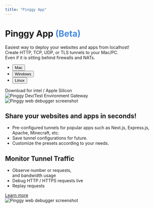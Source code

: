 ```yaml
---
title: "Pinggy App"
---
```


<div class="container">
  <div class="row justify-content-evenly">
    <div class="col-lg-5">
      <div class="text-left my-5">
        <h1 class="display-5 fw-bolder biggestheader d-inline">
          Pinggy App <span style="color: #4589df">(Beta)</span>
        </h1>
        <span class="mb-2 mt-4 fs-3 d-block"
          >Easiest way to deploy your websites and apps from localhost!</span
        >
        <div class="mt-4" id="lead2">
          Create HTTP, TCP, UDP, or TLS tunnels to your Mac/PC.<br />Even if it
          is sitting behind firewalls and NATs.
        </div>
      </div>
      <div class="download border">
      <ul class="nav nav-tabs nav-fill" id="myTab" role="tablist">
      <li class="nav-item" role="presentation">
          <button class="nav-link active" id="http-tab" data-bs-toggle="tab"
              data-bs-target="#tab-pane" type="button" role="tab"
              aria-selected="true">Mac</button>
      </li>
      <li class="nav-item" role="presentation">
          <button class="nav-link" id="tcp-tab" data-bs-toggle="tab" data-bs-target="#tab-pane"
              type="button">Windows</button>
      </li>
      <li class="nav-item" role="presentation">
          <button class="nav-link" id="udp-tab" data-bs-toggle="tab" data-bs-target="#tab-pane"
              type="button" role="tab" aria-controls="udp-tab-pane" aria-selected="false"
              @click="data.mode = 'udp'">Linux</button>
      </li>
    </ul>
    <div class="pinggytunnelshortcode_formwrapper tab-pane fade show active" id="tab-pane">
    <div class="text-center py-2 rounded border-top-0" style="">
      Download for intel / Apple Silicon
    </div>
    </div>
    </div>
    </div>
    <div class="col-lg-5 mt-3">
      <img
        src="/assets/app5.png"
        class="img-fluid"
        alt="Pinggy Dev/Test Environment Gateway"
      />
    </div>
  </div>
</div>

<section class="pt-5 mt-5" id="features">
  <div class="container my-5">
    <div class="row justify-content-evenly">
      <div class="col-lg-6 mb-5 mb-lg-0">
        <img
          src="/assets/app4.png"
          class="img-fluid"
          alt="Pinggy web debugger screenshot"
        />
      </div>
      <div class="col-lg-4 mb-5 mb-lg-0">
        <div
          class="feature bg-subtlegray border-subtlegray text-gray rounded-3 mb-3"
        >
          <i class="bi bi-collection"></i>
        </div>
        <h2 class="h3 fw-bolder">Share your websites and apps in seconds!</h2>
        <ul class="list-unstyled text-muted">
          <li class="my-3">
            <i class="bi bi-check2-circle me-2"></i>Pre-configured tunnels for popular apps such as Next.js, Express.js, Apache, Minecraft, etc.
          </li>
          <li class="my-3">
            <i class="bi bi-check2-circle me-2"></i> Save tunnel configurations for future.
          </li>
          <li class="my-3">
            <i class="bi bi-check2-circle me-2"></i> Customize the presets according to your needs.
          </li>
        </ul>
      </div>
    </div>
  </div>
</section>

<section class="pt-5 mt-5" id="features">
  <div class="container my-5">
    <div class="row justify-content-evenly">
      <div class="col-lg-4 mb-5 mb-lg-0">
        <div
          class="feature bg-subtlegray border-subtlegray text-gray rounded-3 mb-3"
        >
          <i class="bi bi-terminal"></i>
        </div>
        <h2 class="h3 fw-bolder">Monitor Tunnel Traffic</h2>
        <ul class="list-unstyled text-muted">
          <li class="my-3">
            <i class="bi bi-check2-circle me-2"></i> Observe number or requests, <br/>and bandwidth usage
          </li>
          <li class="my-3">
            <i class="bi bi-check2-circle me-2"></i> Debug HTTP / HTTPS requests live
          </li>
          <li class="my-3">
            <i class="bi bi-check2-circle me-2"></i> Replay requests
          </li>
        </ul>
        <a class="text-decoration-none pinggy-link" href="/docs/http_tunnels/">
          Learn more
          <i class="bi bi-arrow-up-right-square"></i>
        </a>
      </div>
      <div class="col-lg-6 mb-5 mb-lg-0">
        <img
          src="/assets/app3.png"
          class="img-fluid"
          alt="Pinggy web debugger screenshot"
        />
      </div>
    </div>
  </div>
</section>
